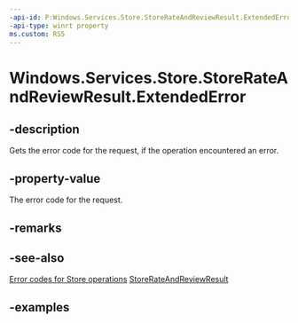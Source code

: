```yaml
---
-api-id: P:Windows.Services.Store.StoreRateAndReviewResult.ExtendedError
-api-type: winrt property
ms.custom: RS5
---
```


<!-- Property syntax.
public HResult ExtendedError { get; }
-->

# Windows.Services.Store.StoreRateAndReviewResult.ExtendedError

## -description
Gets the error code for the request, if the operation encountered an error.

## -property-value
The error code for the request.

## -remarks

## -see-also
[Error codes for Store operations](https://docs.microsoft.com/windows/uwp/monetize/error-codes-for-store-operations)
[StoreRateAndReviewResult](storerateandreviewresult.md)

## -examples

